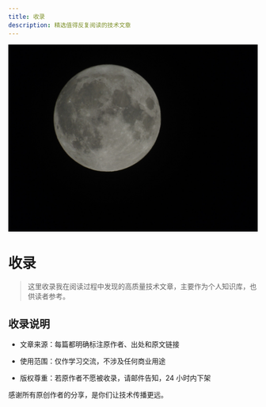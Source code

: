 ```yaml
---
title: 收录
description: 精选值得反复阅读的技术文章
---
```


![018.jpg](/images/2025/018.jpg)

# 收录

> 这里收录我在阅读过程中发现的高质量技术文章，主要作为个人知识库，也供读者参考。

## 收录说明

- 文章来源：每篇都明确标注原作者、出处和原文链接

- 使用范围：仅作学习交流，不涉及任何商业用途

- 版权尊重：若原作者不愿被收录，请邮件告知，24 小时内下架

感谢所有原创作者的分享，是你们让技术传播更远。
